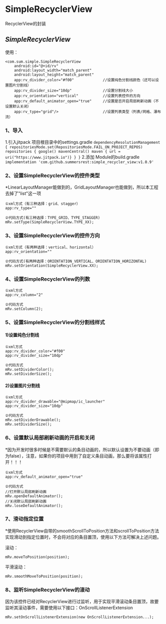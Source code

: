 # SimpleRecyclerView
RecyclerView的封装
## ***SimpleRecyclerView***
使用：

    <com.sum.simple.SimpleRecyclerView
        android:id="@+id/rv"
        android:layout_width="match_parent"
        android:layout_height="match_parent"
        app:rv_divider_color="#f00"				//设置纯色分割线颜色（还可以设置图片分割线）
        app:rv_divider_size="10dp"				//设置分割线大小
        app:rv_orientation="vertical"			//设置列表控件的方向
        app:rv_default_animator_open="true"		//设置是否开启局部刷新动画（不设置默认关闭）
        app:rv_type="grid"/>					//设置列表类型（列表/网格、瀑布流）

### **1、导入**
1.引入jitpack
    项目根目录中的settings.gradle
     ```
    dependencyResolutionManagement {
        repositoriesMode.set(RepositoriesMode.FAIL_ON_PROJECT_REPOS)
        repositories {
            google()
            mavenCentral()
            maven { url = uri("https://www.jitpack.io")}
        }
    }
    ```
    2.添加
    Module的build.gradle
    ```
	implementation 'com.github.summersrest:simple_recycler_view:v1.0.9'
    ```

### **2、设置SimpleRecyclerView的控件类型**

*LinearLayoutManager能做到的，GridLayoutManager也能做到，所以本工程去掉了"list"这一项

	①xml方式（有三种选择：grid、stagger）
	app:rv_type="" 

	②代码方式(有三种选择：TYPE_GRID、TYPE_STAGGER)
	mRv.setType(SimpleRecyclerView.TYPE_XX);

### **3、设置SimpleRecyclerView的控件方向**

	①xml方式（有两种选择：vertical、horizontal）
	app:rv_orientation="" 

	②代码方式(有两种选择：ORIENTATION_VERTICAL、ORIENTATION_HORIZONTAL)
	mRv.setOrientation(SimpleRecyclerView.XX);

### **4、设置SimpleRecyclerView的列数**

	①xml方式
	app:rv_column="2"

	②代码方式
	mRv.setColumn(2);


### **5、设置SimpleRecyclerView的分割线样式**

#### 1)设置纯色分割线

	①xml方式
	app:rv_divider_color="#f00"
    app:rv_divider_size="10dp" 

	②代码方式
	mRv.setDividerColor();
    mRv.setDividerSize();

#### 2)设置图片分割线
	
	①xml方式
	app:rv_divider_drawable="@mipmap/ic_launcher"
    app:rv_divider_size="10dp" 

	②代码方式
    mRv.setDividerDrawable();
    mRv.setDividerSize();

### **6、设置默认局部刷新动画的开启和关闭**
*因为开发时很多时候是不需要默认的条目动画的，所以默认设置为不要动画（即为false），注意，如果你的项目中用到了自定义条目动画，那么要将该属性打开！！！

	①xml方式
    app:rv_default_animator_open="true"

	②代码方式
    //打开默认局部刷新动画
    mRv.openDefaultAnimator();
    //关闭默认局部刷新动画
    mRv.loseDefaultAnimator();


### **7、滑动指定位置**
*使用RecyclerView自带的smoothScrollToPosition方法和scrollToPosition方法实现滑动到指定位置时，不会将对应的条目置顶，使用以下方法可解决上述问题。

滚动：

	mRv.moveToPosition(position);

平滑滚动：

	mRv.smoothMoveToPosition(position);

### **8、监听SimpleRecyclerView的滚动**
因为该控件已经对RecyclerView进行过监听，用于实现平滑滚动条目置顶，故要监听其滚动事件，需要使用以下接口：OnScrollListenerExtension

	mRv.setOnScrollListenerExtension(new OnScrollListenerExtension...);

